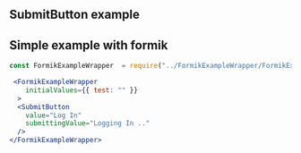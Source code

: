 ## SubmitButton example

## Simple example with formik

```jsx
const FormikExampleWrapper  = require("../FormikExampleWrapper/FormikExampleWrapper").default;

 <FormikExampleWrapper 
    initialValues={{ test: "" }}
  >
  <SubmitButton
    value="Log In"
    submittingValue="Logging In .."
  />
</FormikExampleWrapper>
```
